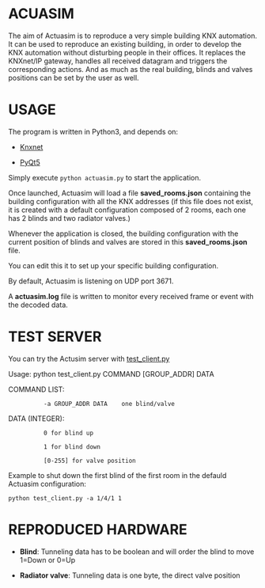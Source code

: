 # ACUASIM

The aim of Actuasim is to reproduce a very simple building KNX automation.
It can be used to reproduce an existing building, in order to develop the KNX automation without disturbing people in their offices.
It replaces the KNXnet/IP gateway, handles all received datagram and triggers the corresponding actions. And as much as the real building, blinds and valves positions can be set by the user as well.


# USAGE
The program is written in Python3, and depends on:

- [Knxnet](https://github.com/leadrien/knxnet)

- [PyQt5](https://riverbankcomputing.com/software/pyqt)

Simply execute `python actuasim.py` to start the application.


Once launched, Actuasim will load a file **saved\_rooms.json** containing the building configuration with all the KNX addresses
(if this file does not exist, it is created with a default configuration composed of 2 rooms, each one has 2 blinds and two radiator valves.)

Whenever the application is closed, the building configuration with the current position of blinds and valves are stored in this **saved\_rooms.json** file.

You can edit this it to set up your specific building configuration.

By default, Actuasim is listening on UDP port 3671.

A **actuasim.log** file is written to monitor every received frame or event with the decoded data.


# TEST SERVER
You can try the Actusim server with [test_client.py](https://github.com/leadrien/actuasim/blob/master/tests/test_client.py)

Usage: python test\_client.py COMMAND [GROUP_ADDR] DATA

COMMAND LIST:

              -a GROUP_ADDR DATA    one blind/valve


DATA (INTEGER):

              0 for blind up

              1 for blind down

              [0-255] for valve position

Example to shut down the first blind of the first room in the defauld Actuasim configuration:

`python test_client.py -a 1/4/1 1`


# REPRODUCED HARDWARE

- **Blind**: Tunneling data has to be boolean and will order the blind to move 1=Down or 0=Up

- **Radiator valve**: Tunneling data is one byte, the direct valve position
